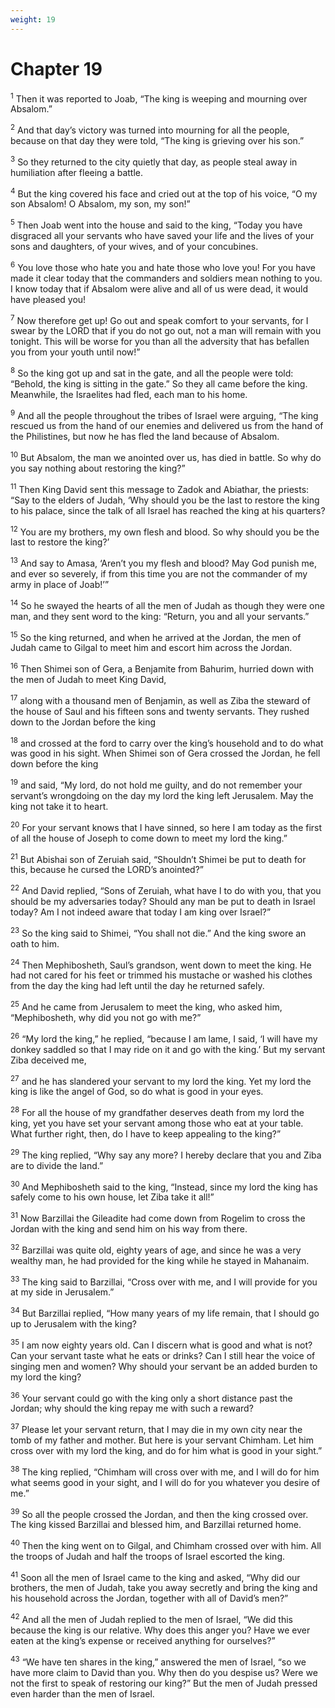 ```yaml
---
weight: 19
---
```


# Chapter 19

<sup>1</sup> Then it was reported to Joab, “The king is weeping and mourning over Absalom.” 

<sup>2</sup> And that day’s victory was turned into mourning for all the people, because on that day they were told, “The king is grieving over his son.” 

<sup>3</sup> So they returned to the city quietly that day, as people steal away in humiliation after fleeing a battle. 

<sup>4</sup> But the king covered his face and cried out at the top of his voice, “O my son Absalom! O Absalom, my son, my son!” 

<sup>5</sup> Then Joab went into the house and said to the king, “Today you have disgraced all your servants who have saved your life and the lives of your sons and daughters, of your wives, and of your concubines. 

<sup>6</sup> You love those who hate you and hate those who love you! For you have made it clear today that the commanders and soldiers mean nothing to you. I know today that if Absalom were alive and all of us were dead, it would have pleased you! 

<sup>7</sup> Now therefore get up! Go out and speak comfort to your servants, for I swear by the LORD that if you do not go out, not a man will remain with you tonight. This will be worse for you than all the adversity that has befallen you from your youth until now!” 

<sup>8</sup> So the king got up and sat in the gate, and all the people were told: “Behold, the king is sitting in the gate.” So they all came before the king. Meanwhile, the Israelites had fled, each man to his home. 

<sup>9</sup> And all the people throughout the tribes of Israel were arguing, “The king rescued us from the hand of our enemies and delivered us from the hand of the Philistines, but now he has fled the land because of Absalom. 

<sup>10</sup> But Absalom, the man we anointed over us, has died in battle. So why do you say nothing about restoring the king?” 

<sup>11</sup> Then King David sent this message to Zadok and Abiathar, the priests: “Say to the elders of Judah, ‘Why should you be the last to restore the king to his palace, since the talk of all Israel has reached the king at his quarters? 

<sup>12</sup> You are my brothers, my own flesh and blood. So why should you be the last to restore the king?’ 

<sup>13</sup> And say to Amasa, ‘Aren’t you my flesh and blood? May God punish me, and ever so severely, if from this time you are not the commander of my army in place of Joab!’” 

<sup>14</sup> So he swayed the hearts of all the men of Judah as though they were one man, and they sent word to the king: “Return, you and all your servants.” 

<sup>15</sup> So the king returned, and when he arrived at the Jordan, the men of Judah came to Gilgal to meet him and escort him across the Jordan. 

<sup>16</sup> Then Shimei son of Gera, a Benjamite from Bahurim, hurried down with the men of Judah to meet King David, 

<sup>17</sup> along with a thousand men of Benjamin, as well as Ziba the steward of the house of Saul and his fifteen sons and twenty servants. They rushed down to the Jordan before the king 

<sup>18</sup> and crossed at the ford to carry over the king’s household and to do what was good in his sight. When Shimei son of Gera crossed the Jordan, he fell down before the king 

<sup>19</sup> and said, “My lord, do not hold me guilty, and do not remember your servant’s wrongdoing on the day my lord the king left Jerusalem. May the king not take it to heart. 

<sup>20</sup> For your servant knows that I have sinned, so here I am today as the first of all the house of Joseph to come down to meet my lord the king.” 

<sup>21</sup> But Abishai son of Zeruiah said, “Shouldn’t Shimei be put to death for this, because he cursed the LORD’s anointed?” 

<sup>22</sup> And David replied, “Sons of Zeruiah, what have I to do with you, that you should be my adversaries today? Should any man be put to death in Israel today? Am I not indeed aware that today I am king over Israel?” 

<sup>23</sup> So the king said to Shimei, “You shall not die.” And the king swore an oath to him. 

<sup>24</sup> Then Mephibosheth, Saul’s grandson, went down to meet the king. He had not cared for his feet or trimmed his mustache or washed his clothes from the day the king had left until the day he returned safely. 

<sup>25</sup> And he came from Jerusalem to meet the king, who asked him, “Mephibosheth, why did you not go with me?” 

<sup>26</sup> “My lord the king,” he replied, “because I am lame, I said, ‘I will have my donkey saddled so that I may ride on it and go with the king.’ But my servant Ziba deceived me, 

<sup>27</sup> and he has slandered your servant to my lord the king. Yet my lord the king is like the angel of God, so do what is good in your eyes. 

<sup>28</sup> For all the house of my grandfather deserves death from my lord the king, yet you have set your servant among those who eat at your table. What further right, then, do I have to keep appealing to the king?” 

<sup>29</sup> The king replied, “Why say any more? I hereby declare that you and Ziba are to divide the land.” 

<sup>30</sup> And Mephibosheth said to the king, “Instead, since my lord the king has safely come to his own house, let Ziba take it all!” 

<sup>31</sup> Now Barzillai the Gileadite had come down from Rogelim to cross the Jordan with the king and send him on his way from there. 

<sup>32</sup> Barzillai was quite old, eighty years of age, and since he was a very wealthy man, he had provided for the king while he stayed in Mahanaim. 

<sup>33</sup> The king said to Barzillai, “Cross over with me, and I will provide for you at my side in Jerusalem.” 

<sup>34</sup> But Barzillai replied, “How many years of my life remain, that I should go up to Jerusalem with the king? 

<sup>35</sup> I am now eighty years old. Can I discern what is good and what is not? Can your servant taste what he eats or drinks? Can I still hear the voice of singing men and women? Why should your servant be an added burden to my lord the king? 

<sup>36</sup> Your servant could go with the king only a short distance past the Jordan; why should the king repay me with such a reward? 

<sup>37</sup> Please let your servant return, that I may die in my own city near the tomb of my father and mother. But here is your servant Chimham. Let him cross over with my lord the king, and do for him what is good in your sight.” 

<sup>38</sup> The king replied, “Chimham will cross over with me, and I will do for him what seems good in your sight, and I will do for you whatever you desire of me.” 

<sup>39</sup> So all the people crossed the Jordan, and then the king crossed over. The king kissed Barzillai and blessed him, and Barzillai returned home. 

<sup>40</sup> Then the king went on to Gilgal, and Chimham crossed over with him. All the troops of Judah and half the troops of Israel escorted the king. 

<sup>41</sup> Soon all the men of Israel came to the king and asked, “Why did our brothers, the men of Judah, take you away secretly and bring the king and his household across the Jordan, together with all of David’s men?” 

<sup>42</sup> And all the men of Judah replied to the men of Israel, “We did this because the king is our relative. Why does this anger you? Have we ever eaten at the king’s expense or received anything for ourselves?” 

<sup>43</sup> “We have ten shares in the king,” answered the men of Israel, “so we have more claim to David than you. Why then do you despise us? Were we not the first to speak of restoring our king?” But the men of Judah pressed even harder than the men of Israel. 


